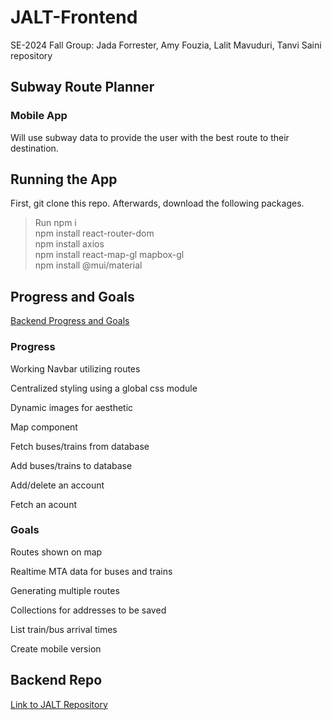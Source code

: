# JALT-Frontend

SE-2024 Fall Group: Jada Forrester, Amy Fouzia, Lalit Mavuduri, Tanvi Saini repository

## Subway Route Planner

### Mobile App

Will use subway data to provide the user with the best route to their destination.

## Running the App
First, git clone this repo. Afterwards, download the following packages.
> Run npm i  
> npm install react-router-dom  
> npm install axios  
> npm install react-map-gl mapbox-gl  
> npm install @mui/material  

## Progress and Goals

[Backend Progress and Goals](ProgressAndGoals.md)

### Progress

Working Navbar utilizing routes

Centralized styling using a global css module

Dynamic images for aesthetic

Map component

Fetch buses/trains from database

Add buses/trains to database

Add/delete an account

Fetch an acount

### Goals

Routes shown on map

Realtime MTA data for buses and trains

Generating multiple routes

Collections for addresses to be saved

List train/bus arrival times

Create mobile version

## Backend Repo

[Link to JALT Repository](https://github.com/FJada/JALT)
